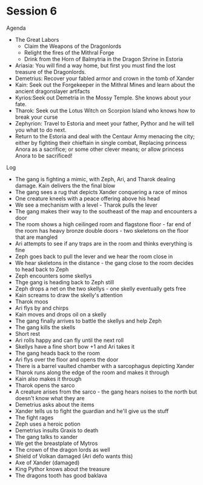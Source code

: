 # Session 6

Agenda

* The Great Labors  
  * Claim the Weapons of the Dragonlords  
  * Relight the fires of the Mithral Forge  
  * Drink from the Horn of Balmytria in the Dragon Shrine in Estoria  
* Ariasia: You will find a way home, but first you must find the lost treasure of the Dragonlords.   
* Demetrius: Recover your fabled armor and crown in the tomb of Xander  
* Kain: Seek out the Forgekeeper in the Mithral Mines and learn about the ancient dragonslayer artifacts  
* Kyrios:Seek out Demetria in the Mossy Temple. She knows about your fate.  
* Tharok: Seek out the Lotus Witch on Scorpion Island who knows how to break your curse  
* Zephyrion: Travel to Estoria and meet your father, Pythor and he will tell you what to do next.  
* Return to the Estoria and deal with the Centaur Army menacing the city; either by fighting their chieftain in single combat, Replacing princess Anora as a sacrifice; or some other clever means; or allow princess Anora to be sacrificed\!

Log

* The gang is fighting a mimic, with Zeph, Ari, and Tharok dealing damage. Kain delivers the the final blow  
* The gang sees a rug that depicts Xander conquering a race of minos  
* One creature kneels with a peace offering above his head  
* We see a mechanism with a level \- Tharok pulls the lever  
* The gang makes their way to the southeast of the map and encounters a door  
* The room shows a high ceilinged room and flagstone floor \- far end of the room has heavy bronze double doors \- two skeletons on the floor that are mangled  
* Ari attempts to see if any traps are in the room and thinks everything is fine  
* Zeph goes back to pull the lever and we hear the room close in  
* We hear skeletons in the distance \- the gang close to the room decides to head back to Zeph  
* Zeph encounters some skellys  
* Thge gang is heading back to Zeph still  
* Zeph drops a net on the two skellys \- one skelly eventually gets free  
* Kain screams to draw the skelly's attention  
* Tharok moos  
* Ari flys by and chirps  
* Kain moves and drops oil on a skelly  
* The gang finally arrives to battle the skellys and help Zeph  
* The gang kills the skells  
* Short rest  
* Ari rolls happy and can fly until the next roll  
* Skellys have a fine short bow \+1 and Ari takes it  
* The gang heads back to the room  
* Ari flys over the floor and opens the door  
* There is a barrel vaulted chamber with a sarcophagus depicting Xander   
* Tharok runs along the edge of the room and makes it through  
* Kain also makes it through  
* Tharok opens the sarco  
* A creature arises from the sarco \- the gang hears noises to the north but doesn't know what they are  
* Demetrius asks about the items  
* Xander tells us to fight the guardian and he'll give us the stuff  
* The fight rages  
* Zeph uses a heroic potion  
* Demetrius insults Graxis to death  
* The gang talks to xander  
* We get the breastplate of Mytros  
* The crown of the dragon lords as well  
* Shield of Volkan damaged (Ari defo wants this)  
* Axe of Xander (damaged)  
* King Pythor knows about the treasure  
* The dragons tooth has good baklava
